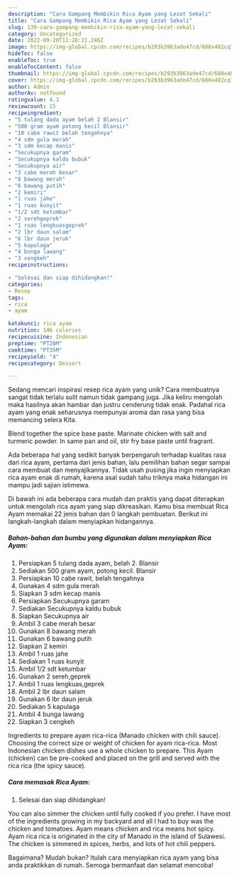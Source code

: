 ```yaml
---
description: "Cara Gampang Membikin Rica Ayam yang Lezat Sekali"
title: "Cara Gampang Membikin Rica Ayam yang Lezat Sekali"
slug: 139-cara-gampang-membikin-rica-ayam-yang-lezat-sekali
category: Uncategorized
date: 2022-09-20T11:28:21.246Z
image: https://img-global.cpcdn.com/recipes/b293b3963ade47cd/680x482cq70/rica-ayam-foto-resep-utama.jpg
hideToc: false
enableToc: true
enableTocContent: false
thumbnail: https://img-global.cpcdn.com/recipes/b293b3963ade47cd/680x482cq70/rica-ayam-foto-resep-utama.jpg
cover: https://img-global.cpcdn.com/recipes/b293b3963ade47cd/680x482cq70/rica-ayam-foto-resep-utama.jpg
author: Admin
authorAv: notfound
ratingvalue: 4.3
reviewcount: 15
recipeingredient:
- "5 tulang dada ayam belah 2 Blansir"
- "500 gram ayam potong kecil Blansir"
- "10 cabe rawit belah tengahnya"
- "4 sdm gula merah"
- "3 sdm kecap manis"
- "Secukupnya garam"
- "Secukupnya kaldu bubuk"
- "Secukupnya air"
- "3 cabe merah besar"
- "8 bawang merah"
- "6 bawang putih"
- "2 kemiri"
- "1 ruas jahe"
- "1 ruas kunyit"
- "1/2 sdt ketumbar"
- "2 serehgeprek"
- "1 ruas lengkuasgeprek"
- "2 lbr daun salam"
- "6 lbr daun jeruk"
- "5 kapulaga"
- "4 bunga lawang"
- "3 cengkeh"
recipeinstructions:

- "Selesai dan siap dihidangkan!"
categories:
- Resep
tags:
- rica
- ayam

katakunci: rica ayam 
nutrition: 146 calories
recipecuisine: Indonesian
preptime: "PT20M"
cooktime: "PT35M"
recipeyield: "4"
recipecategory: Dessert

---
```





Sedang mencari inspirasi resep rica ayam yang unik? Cara membuatnya sangat tidak terlalu sulit namun tidak gampang juga. Jika keliru mengolah maka hasilnya akan hambar dan justru cenderung tidak enak. Padahal rica ayam yang enak seharusnya mempunyai aroma dan rasa yang bisa memancing selera Kita.





Blend together the spice base paste. Marinate chicken with salt and turmeric powder. In same pan and oil, stir fry base paste until fragrant.

Ada beberapa hal yang sedikit banyak berpengaruh terhadap kualitas rasa dari rica ayam, pertama dari jenis bahan, lalu pemilihan bahan segar sampai cara membuat dan menyajikannya. Tidak usah pusing jika ingin menyiapkan rica ayam enak di rumah, karena asal sudah tahu triknya maka hidangan ini mampu jadi sajian istimewa.






Di bawah ini ada beberapa cara mudah dan praktis yang dapat diterapkan untuk mengolah rica ayam yang siap dikreasikan. Kamu bisa membuat Rica Ayam memakai 22 jenis bahan dan 0 langkah pembuatan. Berikut ini langkah-langkah dalam menyiapkan hidangannya.

<!--inarticleads1-->

##### Bahan-bahan dan bumbu yang digunakan dalam menyiapkan Rica Ayam:

1. Persiapkan 5 tulang dada ayam, belah 2. Blansir
1. Sediakan 500 gram ayam, potong kecil. Blansir
1. Persiapkan 10 cabe rawit, belah tengahnya
1. Gunakan 4 sdm gula merah
1. Siapkan 3 sdm kecap manis
1. Persiapkan Secukupnya garam
1. Sediakan Secukupnya kaldu bubuk
1. Siapkan Secukupnya air
1. Ambil 3 cabe merah besar
1. Gunakan 8 bawang merah
1. Gunakan 6 bawang putih
1. Siapkan 2 kemiri
1. Ambil 1 ruas jahe
1. Sediakan 1 ruas kunyit
1. Ambil 1/2 sdt ketumbar
1. Gunakan 2 sereh,geprek
1. Ambil 1 ruas lengkuas,geprek
1. Ambil 2 lbr daun salam
1. Gunakan 6 lbr daun jeruk
1. Sediakan 5 kapulaga
1. Ambil 4 bunga lawang
1. Siapkan 3 cengkeh


Ingredients to prepare ayam rica-rica (Manado chicken with chili sauce). Choosing the correct size or weight of chicken for ayam rica-rica. Most Indonesian chicken dishes use a whole chicken to prepare. This Ayam (chicken) can be pre-cooked and placed on the grill and served with the rica rica (the spicy sauce). 

<!--inarticleads2-->

##### Cara memasak Rica Ayam:


1. Selesai dan siap dihidangkan!

You can also simmer the chicken until fully cooked if you prefer. I have most of the ingredients growing in my backyard and all I had to buy was the chicken and tomatoes. Ayam means chicken and rica means hot spicy. Ayam rica rica is originated in the city of Manado in the island of Sulawesi. The chicken is simmered in spices, herbs, and lots of hot chili peppers. 

Bagaimana? Mudah bukan? Itulah cara menyiapkan rica ayam yang bisa anda praktikkan di rumah. Semoga bermanfaat dan selamat mencoba!
